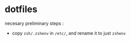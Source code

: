# dotfiles

necesary preliminary steps :
- copy `zsh/.zshenv` in `/etc/`, and rename it to just `zshenv`
